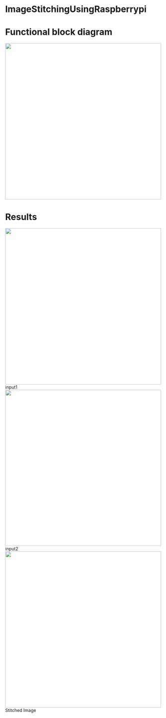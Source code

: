 # ImageStitchingUsingRaspberrypi
# Functional block diagram

<img src="https://github.com/user-attachments/assets/db5e9ff8-2b53-45c7-80e8-0c066e2e252a" width="500">

# Results
<img src="https://github.com/user-attachments/assets/7e1785d6-b7be-4da0-b90b-9e4458dabda8" width="500">  
input1
<img src="https://github.com/user-attachments/assets/c2d14c68-1934-430c-95ec-cf4a5b58ca5d" width="500">
input2
<img src="https://github.com/user-attachments/assets/2aa132ef-c94d-409e-b736-f67af81576b7" width="500">
 Stitched Image


